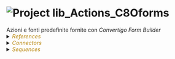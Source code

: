 
# ![](https://github.com/convertigo/convertigo/blob/develop/engine/src/com/twinsoft/convertigo/beans/core/images/project_color_16x16.png?raw=true "Project") lib_Actions_C8Oforms

<div>Azioni e fonti predefinite fornite con <i>Convertigo Form Builder</i></div>

<details><summary><span style="color:DarkGoldenRod"><i>References</i></span></summary><blockquote><p>


## ![](https://github.com/convertigo/convertigo/blob/develop/engine/src/com/twinsoft/convertigo/beans/references/images/ProjectSchemaReference_16x16.png?raw=true "ProjectSchemaReference") C8Oforms


see [readme](https://github.com/convertigo/C8oForms/tree/NGX#readme)
</p></blockquote></details>

<details><summary><span style="color:DarkGoldenRod"><i>Connectors</i></span></summary><blockquote><p>


<details><summary><b>c8oforms_forms_reponses_backup</b></summary><blockquote><p>


## ![](https://github.com/convertigo/convertigo/blob/develop/engine/src/com/twinsoft/convertigo/beans/connectors/images/fullsyncconnector_color_16x16.png?raw=true "FullSyncConnector") c8oforms_forms_reponses_backup



<details><summary><span style="color:DarkGoldenRod"><i>Transactions</i></span></summary><blockquote><p>


<details><summary><b>FormResponsesDocument</b></summary><blockquote><p>


### ![](https://github.com/convertigo/convertigo/blob/develop/engine/src/com/twinsoft/convertigo/beans/transactions/couchdb/images/postdocument_color_16x16.png?raw=true "PostDocumentTransaction") FormResponsesDocument



<span style="color:DarkGoldenRod">Variables</span>

<table>
<tr>
<th>
name
</th>
<th>
comment
</th>
</tr>
<tr>
<td>
<img src="https://github.com/convertigo/convertigo/blob/develop/engine/src/com/twinsoft/convertigo/beans/variables/images/variable_color_16x16.png?raw=true "  alt="RequestableVariable" >&nbsp;data
</td>
<td>

</td>
</tr>
<tr>
<td>
<img src="https://github.com/convertigo/convertigo/blob/develop/engine/src/com/twinsoft/convertigo/beans/variables/images/variable_color_16x16.png?raw=true "  alt="RequestableVariable" >&nbsp;parent
</td>
<td>

</td>
</tr>
</table>

</p></blockquote></details>

<details><summary><b>GetServerInfo</b></summary><blockquote><p>


### ![](https://github.com/convertigo/convertigo/blob/develop/engine/src/com/twinsoft/convertigo/beans/transactions/couchdb/images/getserverinfo_color_16x16.png?raw=true "GetServerInfoTransaction") GetServerInfo


</p></blockquote></details>

<details><summary><b>OriginalFormDocument</b></summary><blockquote><p>


### ![](https://github.com/convertigo/convertigo/blob/develop/engine/src/com/twinsoft/convertigo/beans/transactions/couchdb/images/postdocument_color_16x16.png?raw=true "PostDocumentTransaction") OriginalFormDocument



<span style="color:DarkGoldenRod">Variables</span>

<table>
<tr>
<th>
name
</th>
<th>
comment
</th>
</tr>
<tr>
<td>
<img src="https://github.com/convertigo/convertigo/blob/develop/engine/src/com/twinsoft/convertigo/beans/variables/images/variable_color_16x16.png?raw=true "  alt="RequestableVariable" >&nbsp;_id
</td>
<td>

</td>
</tr>
<tr>
<td>
<img src="https://github.com/convertigo/convertigo/blob/develop/engine/src/com/twinsoft/convertigo/beans/variables/images/variable_color_16x16.png?raw=true "  alt="RequestableVariable" >&nbsp;data
</td>
<td>

</td>
</tr>
</table>

</p></blockquote></details>
</p></blockquote></details>
</p></blockquote></details>

<details><summary><b>CNN</b></summary><blockquote><p>


## ![](https://github.com/convertigo/convertigo/blob/develop/engine/src/com/twinsoft/convertigo/beans/connectors/images/httpconnector_color_16x16.png?raw=true "HttpConnector") CNN



<details><summary><span style="color:DarkGoldenRod"><i>Transactions</i></span></summary><blockquote><p>


<details><summary><b>Default_transaction</b></summary><blockquote><p>


### ![](https://github.com/convertigo/convertigo/blob/develop/engine/src/com/twinsoft/convertigo/beans/transactions/images/httptransaction_color_16x16.png?raw=true "HttpTransaction") Default_transaction


</p></blockquote></details>

<details><summary><b>getNews</b></summary><blockquote><p>


### ![](https://github.com/convertigo/convertigo/blob/develop/engine/src/com/twinsoft/convertigo/beans/transactions/images/xmlhttptransaction_color_16x16.png?raw=true "XmlHttpTransaction") getNews


</p></blockquote></details>
</p></blockquote></details>
</p></blockquote></details>

<details><summary><b>SQL_mariadb</b></summary><blockquote><p>


## ![](https://github.com/convertigo/convertigo/blob/develop/engine/src/com/twinsoft/convertigo/beans/connectors/images/sqlconnector_color_16x16.png?raw=true "SqlConnector") SQL_mariadb



<details><summary><span style="color:DarkGoldenRod"><i>Transactions</i></span></summary><blockquote><p>


<details><summary><b>Default_transaction</b></summary><blockquote><p>


### ![](https://github.com/convertigo/convertigo/blob/develop/engine/src/com/twinsoft/convertigo/beans/transactions/images/sqltransaction_color_16x16.png?raw=true "SqlTransaction") Default_transaction


</p></blockquote></details>

<details><summary><b>get_responses_by_form</b></summary><blockquote><p>


### ![](https://github.com/convertigo/convertigo/blob/develop/engine/src/com/twinsoft/convertigo/beans/transactions/images/sqltransaction_color_16x16.png?raw=true "SqlTransaction") get_responses_by_form



<span style="color:DarkGoldenRod">Variables</span>

<table>
<tr>
<th>
name
</th>
<th>
comment
</th>
</tr>
<tr>
<td>
<img src="https://github.com/convertigo/convertigo/blob/develop/engine/src/com/twinsoft/convertigo/beans/variables/images/variable_color_16x16.png?raw=true "  alt="RequestableVariable" >&nbsp;sql_formID
</td>
<td>

</td>
</tr>
<tr>
<td>
<img src="https://github.com/convertigo/convertigo/blob/develop/engine/src/com/twinsoft/convertigo/beans/variables/images/variable_color_16x16.png?raw=true "  alt="RequestableVariable" >&nbsp;sql_TBName
</td>
<td>

</td>
</tr>
</table>

</p></blockquote></details>

<details><summary><b>saveResponse</b></summary><blockquote><p>


### ![](https://github.com/convertigo/convertigo/blob/develop/engine/src/com/twinsoft/convertigo/beans/transactions/images/sqltransaction_color_16x16.png?raw=true "SqlTransaction") saveResponse



<span style="color:DarkGoldenRod">Variables</span>

<table>
<tr>
<th>
name
</th>
<th>
comment
</th>
</tr>
<tr>
<td>
<img src="https://github.com/convertigo/convertigo/blob/develop/engine/src/com/twinsoft/convertigo/beans/variables/images/variable_color_16x16.png?raw=true "  alt="RequestableVariable" >&nbsp;response
</td>
<td>

</td>
</tr>
<tr>
<td>
<img src="https://github.com/convertigo/convertigo/blob/develop/engine/src/com/twinsoft/convertigo/beans/variables/images/variable_color_16x16.png?raw=true "  alt="RequestableVariable" >&nbsp;sql_DBName
</td>
<td>

</td>
</tr>
<tr>
<td>
<img src="https://github.com/convertigo/convertigo/blob/develop/engine/src/com/twinsoft/convertigo/beans/variables/images/variable_color_16x16.png?raw=true "  alt="RequestableVariable" >&nbsp;sql_TBColumns
</td>
<td>

</td>
</tr>
<tr>
<td>
<img src="https://github.com/convertigo/convertigo/blob/develop/engine/src/com/twinsoft/convertigo/beans/variables/images/variable_color_16x16.png?raw=true "  alt="RequestableVariable" >&nbsp;sql_TBResponses
</td>
<td>

</td>
</tr>
</table>

</p></blockquote></details>
</p></blockquote></details>
</p></blockquote></details>

<details><summary><b>void</b> : void connector, replace or don't use it</summary><blockquote><p>


## ![](https://github.com/convertigo/convertigo/blob/develop/engine/src/com/twinsoft/convertigo/beans/connectors/images/sqlconnector_color_16x16.png?raw=true "SqlConnector") void

void connector, replace or don't use it

<details><summary><span style="color:DarkGoldenRod"><i>Transactions</i></span></summary><blockquote><p>


### ![](https://github.com/convertigo/convertigo/blob/develop/engine/src/com/twinsoft/convertigo/beans/transactions/images/sqltransaction_color_16x16.png?raw=true "SqlTransaction") void

does nothing
</p></blockquote></details>
</p></blockquote></details>
</p></blockquote></details>

<details><summary><span style="color:DarkGoldenRod"><i>Sequences</i></span></summary><blockquote><p>


<details><summary><b>disabled_forms_insert_response_db</b> : Save responses to an external Database (demo)</summary><blockquote><p>


## ![](https://github.com/convertigo/convertigo/blob/develop/engine/src/com/twinsoft/convertigo/beans/sequences/images/genericsequence_color_16x16.png?raw=true "GenericSequence") disabled_forms_insert_response_db

Save responses to an external Database (demo).

<span style="color:DarkGoldenRod">Variables</span>

<table>
<tr>
<th>
name
</th>
<th>
comment
</th>
</tr>
<tr>
<td>
<img src="https://github.com/convertigo/convertigo/blob/develop/engine/src/com/twinsoft/convertigo/beans/variables/images/variable_color_16x16.png?raw=true "  alt="RequestableVariable" >&nbsp;doc
</td>
<td>

</td>
</tr>
<tr>
<td>
<img src="https://github.com/convertigo/convertigo/blob/develop/engine/src/com/twinsoft/convertigo/beans/variables/images/variable_color_16x16.png?raw=true "  alt="RequestableVariable" >&nbsp;forms_db_destination
</td>
<td>
Can be used to override SQL symbols
</td>
</tr>
<tr>
<td>
<img src="https://github.com/convertigo/convertigo/blob/develop/engine/src/com/twinsoft/convertigo/beans/variables/images/variable_color_16x16.png?raw=true "  alt="RequestableVariable" >&nbsp;forms_db_name
</td>
<td>
Database name created to store form responses
</td>
</tr>
<tr>
<td>
<img src="https://github.com/convertigo/convertigo/blob/develop/engine/src/com/twinsoft/convertigo/beans/variables/images/variable_color_16x16.png?raw=true "  alt="RequestableVariable" >&nbsp;forms_db_type
</td>
<td>
Database type. Supports "fs" or "mysql"
</td>
</tr>
<tr>
<td>
<img src="https://github.com/convertigo/convertigo/blob/develop/engine/src/com/twinsoft/convertigo/beans/variables/images/variable_color_16x16.png?raw=true "  alt="RequestableVariable" >&nbsp;originalDoc
</td>
<td>

</td>
</tr>
</table>

</p></blockquote></details>

<details><summary><b>disabled_forms_notify_response_by_mail_advanced</b> : <div class="en">Sends a <b>mail</b> when a new response is submitted</div></summary><blockquote><p>


## ![](https://github.com/convertigo/convertigo/blob/develop/engine/src/com/twinsoft/convertigo/beans/sequences/images/genericsequence_color_16x16.png?raw=true "GenericSequence") disabled_forms_notify_response_by_mail_advanced

<div class="en">Sends a <b>mail</b> when a new response is submitted</div>
<div class="fr">Envoie un <b>e-mail</b> lorsqu'une nouvelle réponse est soumise</div>
<div class="es">Envía un <b>correo</b> cuando se envía una nueva respuesta</div>
<div class="it">Invia una <b>mail</b> quando viene inviata una nuova risposta</div>

<span style="color:DarkGoldenRod">Variables</span>

<table>
<tr>
<th>
name
</th>
<th>
comment
</th>
</tr>
<tr>
<td>
<img src="https://github.com/convertigo/convertigo/blob/develop/engine/src/com/twinsoft/convertigo/beans/variables/images/variable_color_16x16.png?raw=true "  alt="RequestableVariable" >&nbsp;doc
</td>
<td>

</td>
</tr>
<tr>
<td>
<img src="https://github.com/convertigo/convertigo/blob/develop/engine/src/com/twinsoft/convertigo/beans/variables/images/variable_color_16x16.png?raw=true "  alt="RequestableVariable" >&nbsp;forms_mail_body
</td>
<td>
<div class="en">Email body (short string). || <i>(optional)</i></div>
<div class="fr">Corps de l'e-mail (chaîne courte). || <i>(optionnel)</i></div>
<div class="es">Cuerpo del correo electrónico (cadena corta). || <i>(opcional)</i></div>
<div class="it">Corpo dell'email (stringa breve). || <i>(facoltativo)</i></div>
</td>
</tr>
<tr>
<td>
<img src="https://github.com/convertigo/convertigo/blob/develop/engine/src/com/twinsoft/convertigo/beans/variables/images/variable_color_16x16.png?raw=true "  alt="RequestableVariable" >&nbsp;forms_mail_body_title
</td>
<td>
<div class="en">Mail body title (short string). || <i>(optional)</i></div>
<div class="fr">Titre du corps du message (chaîne courte). || <i>(optionnel)</i></div>
<div class="es">Título del cuerpo del correo (cadena corta). || <i>(opcional)</i></div>
<div class="it">Titolo del corpo della posta (stringa corta). || <i>(facoltativo)</i></div>
</td>
</tr>
<tr>
<td>
<img src="https://github.com/convertigo/convertigo/blob/develop/engine/src/com/twinsoft/convertigo/beans/variables/images/variable_color_16x16.png?raw=true "  alt="RequestableVariable" >&nbsp;forms_mail_logo
</td>
<td>
<div class="en">URL to a logo. || <i>(optional)</i></div>
<div class="fr">URL vers un logo. || <i>(optionnel)</i></div>
<div class="es">URL a un logotipo. || <i>(opcional)</i></div>
<div class="it">OURL di un logo. || <i>(facoltativo)</i> </div>
</td>
</tr>
<tr>
<td>
<img src="https://github.com/convertigo/convertigo/blob/develop/engine/src/com/twinsoft/convertigo/beans/variables/images/variable_color_16x16.png?raw=true "  alt="RequestableVariable" >&nbsp;forms_mail_notify_owner
</td>
<td>
<div class="en">This setting allows you to enable notification to the owner of the form. || <i>(optional)</i> <b> boolean</b> (<b>true</b> or <b>false</b>). <small>Default value is <b>false</b></small></div>
<div class="fr">Ce paramétre vous permets d'activer la notification au propriétaire du formulaire. || <i>(optionnel)</i> <b> booléen</b> (<b>true</b> ou <b>false</b>). <small>La valeur par défaut est <b>false</b></small></div>
<div class="es">Esta configuración le permite habilitar la notificación al propietario del formulario. || <i>(opcional)</i> <b> booleano</b> (<b>true</b> o <b>false</b>). <small>El valor predeterminado es <b>false</b></small></div>
<div class="it">Questa impostazione consente di abilitare la notifica al proprietario del modulo. || <i>(facoltativo)</i> <b> booleano</b> (<b>true</b> o <b>false</b>). <small>Il valore predefinito è <b>false</b></small></div>
</td>
</tr>
<tr>
<td>
<img src="https://github.com/convertigo/convertigo/blob/develop/engine/src/com/twinsoft/convertigo/beans/variables/images/variable_color_16x16.png?raw=true "  alt="RequestableVariable" >&nbsp;forms_mail_notify_sender
</td>
<td>
<div class="en">This setting allows you to activate the notification to the person who replied to the form. || <i>(optional)</i> <b> boolean</b> (<b>true</b> or <b>false</b>). <small>Default value is <b>false</b></small></div>
<div class="fr">Ce paramétre vous permets d'activer la notification à la personne qui a répondu au formulaire. || <i>(optionnel)</i> <b> booléen</b> (<b>true</b> ou <b>false</b>). <small>La valeur par défaut est <b>false</b></small></div>
<div class="es">Esta configuración le permite activar la notificación a la persona que respondió al formulario. || <i>(opcional)</i> <b> booleano</b> (<b>true</b> o <b>false</b>). <small>El valor predeterminado es <b>false</b></small></div>
<div class="it">Questa impostazione ti consente di attivare la notifica alla persona che ha risposto al modulo. || <i>(facoltativo)</i> <b> booleano</b> (<b>true</b> o <b>false</b>). <small>Il valore predefinito è <b>false</b></small></div>
</td>
</tr>
<tr>
<td>
<img src="https://github.com/convertigo/convertigo/blob/develop/engine/src/com/twinsoft/convertigo/beans/variables/images/variable_color_16x16.png?raw=true "  alt="RequestableVariable" >&nbsp;forms_mail_recipients_bcc
</td>
<td>
<div class="en">"Bcc" Mail recipients separated by comma or semicolon. || <i>(optional)</i></div>
<div class="fr">"Bcc" Destinataires du courrier séparés par une virgule ou un point-virgule. || <i>(optionnel)</i></div>
<div class="es">"Bcc" Destinatarios de correo separados por coma o punto y coma. || <i>(opcional)</i></div>
<div class="it">"Bcc" Destinatari di posta separati da virgola o punto e virgola. || <i>(facoltativo)</i></div>
</td>
</tr>
<tr>
<td>
<img src="https://github.com/convertigo/convertigo/blob/develop/engine/src/com/twinsoft/convertigo/beans/variables/images/variable_color_16x16.png?raw=true "  alt="RequestableVariable" >&nbsp;forms_mail_recipients_cc
</td>
<td>
<div class="en">"Cc" Mail recipients separated by comma or semicolon. || <i>(optional)</i></div>
<div class="fr">"Cc" Destinataires du courrier séparés par une virgule ou un point-virgule. || <i>(optionnel)</i></div>
<div class="es">"Cc" Destinatarios de correo separados por coma o punto y coma. || <i>(opcional)</i></div>
<div class="it">"Cc" Destinatari di posta separati da virgola o punto e virgola. || <i>(facoltativo)</i></div>
</td>
</tr>
<tr>
<td>
<img src="https://github.com/convertigo/convertigo/blob/develop/engine/src/com/twinsoft/convertigo/beans/variables/images/variable_color_16x16.png?raw=true "  alt="RequestableVariable" >&nbsp;forms_mail_recipients_to
</td>
<td>
<div class="en">"To" Mail recipients separated by comma or semicolon. || <i>(mandatory)</i></div>
<div class="fr">"À" Destinataires du courrier séparés par une virgule ou un point-virgule. || <i>(obligatoire)</i></div>
<div class="es">"To" Destinatarios de correo separados por coma o punto y coma. || <i>(obligatorio)</i></div>
<div class="it">"To" Destinatari di posta separati da virgola o punto e virgola. || <i>(obbligatorio)</i></div>
</td>
</tr>
<tr>
<td>
<img src="https://github.com/convertigo/convertigo/blob/develop/engine/src/com/twinsoft/convertigo/beans/variables/images/variable_color_16x16.png?raw=true "  alt="RequestableVariable" >&nbsp;forms_mail_sender
</td>
<td>
<div class="en">Email of sender for anonymous forms. If empty, we try to retrieve mail address from C8oForms account. || <i>(optional)</i></div>
<div class="fr">Courriel de l'expéditeur pour les formulaires anonymes. S'il est vide, nous essayons de récupérer l'adresse e-mail du compte C8oForms. || <i>(optionnel)</i></div>
<div class="es">Correo electrónico del remitente para formularios anónimos. Si está vacío, intentamos recuperar la dirección de correo de la cuenta de C8oForms. || <i>(opcional)</i></div>
<div class="it">Email del mittente per moduli anonimi. Se vuoto, proviamo a recuperare l'indirizzo e-mail dall'account C8oForms. || <i>(facoltativo)</i></div>
</td>
</tr>
<tr>
<td>
<img src="https://github.com/convertigo/convertigo/blob/develop/engine/src/com/twinsoft/convertigo/beans/variables/images/variable_color_16x16.png?raw=true "  alt="RequestableVariable" >&nbsp;forms_mail_subject
</td>
<td>
<div class="en">Email subject (short string). || <i>(optional)</i></div>
<div class="fr">Objet de l'e-mail (chaîne courte). || <i>(optionnel)</i></div>
<div class="es">Asunto del correo electrónico (cadena corta). || <i>(opcional)</i></div>
<div class="it">Oggetto dell'email (stringa breve). || <i>(facoltativo)</i></div>
</td>
</tr>
<tr>
<td>
<img src="https://github.com/convertigo/convertigo/blob/develop/engine/src/com/twinsoft/convertigo/beans/variables/images/variable_color_16x16.png?raw=true "  alt="RequestableVariable" >&nbsp;originalDoc
</td>
<td>

</td>
</tr>
</table>

</p></blockquote></details>

<details><summary><b>forms_delete_response</b> : The submitted form and its responses are deleted and no longer visible in the response viewer</summary><blockquote><p>


## ![](https://github.com/convertigo/convertigo/blob/develop/engine/src/com/twinsoft/convertigo/beans/sequences/images/genericsequence_color_16x16.png?raw=true "GenericSequence") forms_delete_response

The submitted form and its responses are deleted and no longer visible in the response viewer

<span style="color:DarkGoldenRod">Variables</span>

<table>
<tr>
<th>
name
</th>
<th>
comment
</th>
</tr>
<tr>
<td>
<img src="https://github.com/convertigo/convertigo/blob/develop/engine/src/com/twinsoft/convertigo/beans/variables/images/variable_color_16x16.png?raw=true "  alt="RequestableVariable" >&nbsp;doc
</td>
<td>

</td>
</tr>
<tr>
<td>
<img src="https://github.com/convertigo/convertigo/blob/develop/engine/src/com/twinsoft/convertigo/beans/variables/images/variable_color_16x16.png?raw=true "  alt="RequestableVariable" >&nbsp;originalDoc
</td>
<td>

</td>
</tr>
</table>

</p></blockquote></details>

<details><summary><b>forms_edit_field</b> : Allows you to modify the value of the field in the current response</summary><blockquote><p>


## ![](https://github.com/convertigo/convertigo/blob/develop/engine/src/com/twinsoft/convertigo/beans/sequences/images/genericsequence_color_16x16.png?raw=true "GenericSequence") forms_edit_field

Allows you to modify the value of the field in the current response

<span style="color:DarkGoldenRod">Variables</span>

<table>
<tr>
<th>
name
</th>
<th>
comment
</th>
</tr>
<tr>
<td>
<img src="https://github.com/convertigo/convertigo/blob/develop/engine/src/com/twinsoft/convertigo/beans/variables/images/variable_color_16x16.png?raw=true "  alt="RequestableVariable" >&nbsp;doc
</td>
<td>

</td>
</tr>
<tr>
<td>
<img src="https://github.com/convertigo/convertigo/blob/develop/engine/src/com/twinsoft/convertigo/beans/variables/images/variable_color_16x16.png?raw=true "  alt="RequestableVariable" >&nbsp;forms_input_field_name
</td>
<td>

</td>
</tr>
<tr>
<td>
<img src="https://github.com/convertigo/convertigo/blob/develop/engine/src/com/twinsoft/convertigo/beans/variables/images/variable_color_16x16.png?raw=true "  alt="RequestableVariable" >&nbsp;forms_input_field_value
</td>
<td>

</td>
</tr>
<tr>
<td>
<img src="https://github.com/convertigo/convertigo/blob/develop/engine/src/com/twinsoft/convertigo/beans/variables/images/variable_color_16x16.png?raw=true "  alt="RequestableVariable" >&nbsp;originalDoc
</td>
<td>

</td>
</tr>
</table>

</p></blockquote></details>

<details><summary><b>forms_fill_PDF</b> : Fills out a PDF form from the form responses using a template PDF file</summary><blockquote><p>


## ![](https://github.com/convertigo/convertigo/blob/develop/engine/src/com/twinsoft/convertigo/beans/sequences/images/genericsequence_color_16x16.png?raw=true "GenericSequence") forms_fill_PDF

Fills out a PDF form from the form responses using a template PDF file.

<span style="color:DarkGoldenRod">Variables</span>

<table>
<tr>
<th>
name
</th>
<th>
comment
</th>
</tr>
<tr>
<td>
<img src="https://github.com/convertigo/convertigo/blob/develop/engine/src/com/twinsoft/convertigo/beans/variables/images/variable_color_16x16.png?raw=true "  alt="RequestableVariable" >&nbsp;doc
</td>
<td>

</td>
</tr>
<tr>
<td>
<img src="https://github.com/convertigo/convertigo/blob/develop/engine/src/com/twinsoft/convertigo/beans/variables/images/variable_color_16x16.png?raw=true "  alt="RequestableVariable" >&nbsp;forms_input_pdf_path
</td>
<td>
Fill in the dynamic PDF file you want to use as a template. You can use for example <a href='https://www.pdfescape.com/open/' target='_blank'> PDFescape </a> to make your PDF dynamic, either from a new PDF or from 'an existing one. <br/> The name of the PDF fields must be identical to the technical identifiers of the fields in your form. <br/>Only the fields "input text", "checkbox", "date", "time", "camera", "group", "barcode", "signature", and "location" are supported. <Br / > For the checkboxes, each box of the PDF must have the technical name + "_1", + "_2" etc ...
</td>
</tr>
<tr>
<td>
<img src="https://github.com/convertigo/convertigo/blob/develop/engine/src/com/twinsoft/convertigo/beans/variables/images/variable_color_16x16.png?raw=true "  alt="RequestableVariable" >&nbsp;originalDoc
</td>
<td>

</td>
</tr>
</table>

</p></blockquote></details>

<details><summary><b>forms_notify_response_simple_by_mail_simple</b> : <div>Sends a <b>mail</b> when a new response is submitted</div></summary><blockquote><p>


## ![](https://github.com/convertigo/convertigo/blob/develop/engine/src/com/twinsoft/convertigo/beans/sequences/images/genericsequence_color_16x16.png?raw=true "GenericSequence") forms_notify_response_simple_by_mail_simple

<div>Sends a <b>mail</b> when a new response is submitted</div>

<span style="color:DarkGoldenRod">Variables</span>

<table>
<tr>
<th>
name
</th>
<th>
comment
</th>
</tr>
<tr>
<td>
<img src="https://github.com/convertigo/convertigo/blob/develop/engine/src/com/twinsoft/convertigo/beans/variables/images/variable_color_16x16.png?raw=true "  alt="RequestableVariable" >&nbsp;doc
</td>
<td>

</td>
</tr>
<tr>
<td>
<img src="https://github.com/convertigo/convertigo/blob/develop/engine/src/com/twinsoft/convertigo/beans/variables/images/variable_color_16x16.png?raw=true "  alt="RequestableVariable" >&nbsp;forms_mail_body
</td>
<td>
<div>Email body, the message you want to send to recipients.</div>
</td>
</tr>
<tr>
<td>
<img src="https://github.com/convertigo/convertigo/blob/develop/engine/src/com/twinsoft/convertigo/beans/variables/images/variable_color_16x16.png?raw=true "  alt="RequestableVariable" >&nbsp;forms_mail_recipients_bcc
</td>
<td>
<div>Mail <b>blind</b> recipients separated by comma or semicolon.</div>
</td>
</tr>
<tr>
<td>
<img src="https://github.com/convertigo/convertigo/blob/develop/engine/src/com/twinsoft/convertigo/beans/variables/images/variable_color_16x16.png?raw=true "  alt="RequestableVariable" >&nbsp;forms_mail_recipients_cc
</td>
<td>
<div>Mail <b>copy</b> recipients separated by comma or semicolon.</div>
</td>
</tr>
<tr>
<td>
<img src="https://github.com/convertigo/convertigo/blob/develop/engine/src/com/twinsoft/convertigo/beans/variables/images/variable_color_16x16.png?raw=true "  alt="RequestableVariable" >&nbsp;forms_mail_recipients_to
</td>
<td>
<div>Mail recipients separated by comma or semicolon. <i>(mandatory)</i></div>
</td>
</tr>
<tr>
<td>
<img src="https://github.com/convertigo/convertigo/blob/develop/engine/src/com/twinsoft/convertigo/beans/variables/images/variable_color_16x16.png?raw=true "  alt="RequestableVariable" >&nbsp;forms_mail_subject
</td>
<td>
<div>Email subject</div>
</td>
</tr>
<tr>
<td>
<img src="https://github.com/convertigo/convertigo/blob/develop/engine/src/com/twinsoft/convertigo/beans/variables/images/variable_color_16x16.png?raw=true "  alt="RequestableVariable" >&nbsp;forms_mail_summary
</td>
<td>
<div>Form summary, if value is <b>no</b>, the form summary will not be included into email.</div>
</td>
</tr>
<tr>
<td>
<img src="https://github.com/convertigo/convertigo/blob/develop/engine/src/com/twinsoft/convertigo/beans/variables/images/variable_color_16x16.png?raw=true "  alt="RequestableVariable" >&nbsp;originalDoc
</td>
<td>

</td>
</tr>
<tr>
<td>
<img src="https://github.com/convertigo/convertigo/blob/develop/engine/src/com/twinsoft/convertigo/beans/variables/images/variable_color_16x16.png?raw=true "  alt="RequestableVariable" >&nbsp;smtpAuthType
</td>
<td>

</td>
</tr>
<tr>
<td>
<img src="https://github.com/convertigo/convertigo/blob/develop/engine/src/com/twinsoft/convertigo/beans/variables/images/variable_color_16x16.png?raw=true "  alt="RequestableVariable" >&nbsp;smtpPassword
</td>
<td>

</td>
</tr>
<tr>
<td>
<img src="https://github.com/convertigo/convertigo/blob/develop/engine/src/com/twinsoft/convertigo/beans/variables/images/variable_color_16x16.png?raw=true "  alt="RequestableVariable" >&nbsp;smtpPort
</td>
<td>

</td>
</tr>
<tr>
<td>
<img src="https://github.com/convertigo/convertigo/blob/develop/engine/src/com/twinsoft/convertigo/beans/variables/images/variable_color_16x16.png?raw=true "  alt="RequestableVariable" >&nbsp;smtpServer
</td>
<td>

</td>
</tr>
<tr>
<td>
<img src="https://github.com/convertigo/convertigo/blob/develop/engine/src/com/twinsoft/convertigo/beans/variables/images/variable_color_16x16.png?raw=true "  alt="RequestableVariable" >&nbsp;smtpUsername
</td>
<td>

</td>
</tr>
<tr>
<td>
<img src="https://github.com/convertigo/convertigo/blob/develop/engine/src/com/twinsoft/convertigo/beans/variables/images/variable_color_16x16.png?raw=true "  alt="RequestableVariable" >&nbsp;sSender
</td>
<td>

</td>
</tr>
<tr>
<td>
<img src="https://github.com/convertigo/convertigo/blob/develop/engine/src/com/twinsoft/convertigo/beans/variables/images/variable_color_16x16.png?raw=true "  alt="RequestableVariable" >&nbsp;sslProtocols
</td>
<td>

</td>
</tr>
<tr>
<td>
<img src="https://github.com/convertigo/convertigo/blob/develop/engine/src/com/twinsoft/convertigo/beans/variables/images/variable_color_16x16.png?raw=true "  alt="RequestableVariable" >&nbsp;xslFilepath
</td>
<td>

</td>
</tr>
</table>

</p></blockquote></details>

<details><summary><b>formssource_CNN_News</b> : Returns the latest news from CNN</summary><blockquote><p>


## ![](https://github.com/convertigo/convertigo/blob/develop/engine/src/com/twinsoft/convertigo/beans/sequences/images/genericsequence_color_16x16.png?raw=true "GenericSequence") formssource_CNN_News

Returns the latest news from CNN

<span style="color:DarkGoldenRod">Variables</span>

<table>
<tr>
<th>
name
</th>
<th>
comment
</th>
</tr>
<tr>
<td>
<img src="https://github.com/convertigo/convertigo/blob/develop/engine/src/com/twinsoft/convertigo/beans/variables/images/variable_color_16x16.png?raw=true "  alt="RequestableVariable" >&nbsp;model
</td>
<td>
if source is called with model == true, model must be returned
</td>
</tr>
</table>

</p></blockquote></details>

<details><summary><b>formssource_List_of_company_employees</b> : Returns a fake list of company employees</summary><blockquote><p>


## ![](https://github.com/convertigo/convertigo/blob/develop/engine/src/com/twinsoft/convertigo/beans/sequences/images/genericsequence_color_16x16.png?raw=true "GenericSequence") formssource_List_of_company_employees

Returns a fake list of company employees

<span style="color:DarkGoldenRod">Variables</span>

<table>
<tr>
<th>
name
</th>
<th>
comment
</th>
</tr>
<tr>
<td>
<img src="https://github.com/convertigo/convertigo/blob/develop/engine/src/com/twinsoft/convertigo/beans/variables/images/variable_color_16x16.png?raw=true "  alt="RequestableVariable" >&nbsp;forms_filter
</td>
<td>

</td>
</tr>
</table>

</p></blockquote></details>

<details><summary><b>formssource_List_of_Ships</b> : Returns a fake list of ships under construction</summary><blockquote><p>


## ![](https://github.com/convertigo/convertigo/blob/develop/engine/src/com/twinsoft/convertigo/beans/sequences/images/genericsequence_color_16x16.png?raw=true "GenericSequence") formssource_List_of_Ships

Returns a fake list of ships under construction

<span style="color:DarkGoldenRod">Variables</span>

<table>
<tr>
<th>
name
</th>
<th>
comment
</th>
</tr>
<tr>
<td>
<img src="https://github.com/convertigo/convertigo/blob/develop/engine/src/com/twinsoft/convertigo/beans/variables/images/variable_color_16x16.png?raw=true "  alt="RequestableVariable" >&nbsp;forms_filter
</td>
<td>

</td>
</tr>
</table>

</p></blockquote></details>

<details><summary><b>initSMTP</b></summary><blockquote><p>


## ![](https://github.com/convertigo/convertigo/blob/develop/engine/src/com/twinsoft/convertigo/beans/sequences/images/genericsequence_color_16x16.png?raw=true "GenericSequence") initSMTP


</p></blockquote></details>
</p></blockquote></details>
